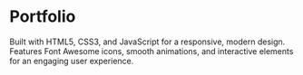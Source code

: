 # Portfolio
Built with HTML5, CSS3, and JavaScript for a responsive, modern design. Features Font Awesome icons, smooth animations, and interactive elements for an engaging user experience.
